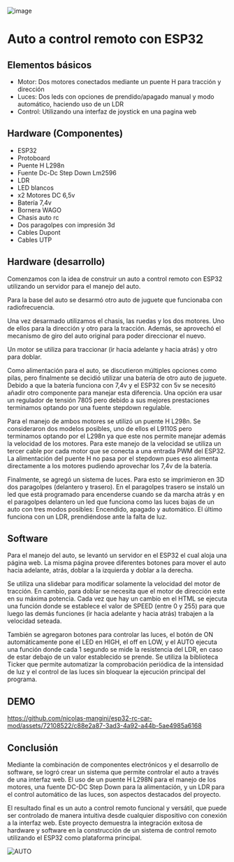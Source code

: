 ![image](https://github.com/nicolas-mangini/esp32-rc-car-mod/assets/72108522/4942dd6e-c4bd-4b3a-9429-ea97b9b5dfc7)

# Auto a control remoto con ESP32
## Elementos básicos
- Motor: Dos motores conectados mediante un puente H para tracción y dirección
- Luces: Dos leds con opciones de prendido/apagado manual y modo automático, haciendo uso de un LDR
- Control: Utilizando una interfaz de joystick en una pagina web
## Hardware (Componentes)
- ESP32
- Protoboard
- Puente H L298n
- Fuente Dc-Dc Step Down Lm2596
- LDR
- LED blancos
- x2 Motores DC 6,5v
- Batería 7,4v
- Bornera WAGO
- Chasis auto rc
- Dos paragolpes con impresión 3d
- Cables Dupont 
- Cables UTP

## Hardware (desarrollo)
Comenzamos con la idea de construir un auto a control remoto con ESP32 utilizando un servidor para el manejo del auto.

Para la base del auto se desarmó otro auto de juguete que funcionaba con radiofrecuencia.

Una vez desarmado utilizamos el chasis, las ruedas y los dos motores. Uno de ellos para la dirección y otro para la tracción. Además, se aprovechó el mecanismo de giro del auto original para poder direccionar el nuevo. 

Un motor se utiliza para traccionar (ir hacia adelante y hacia atrás) y otro para doblar. 

Como alimentación para el auto, se discutieron múltiples opciones como pilas, pero finalmente se decidió utilizar una batería de otro auto de juguete. Debido a que la batería funciona con 7,4v y el ESP32 con 5v se necesitó añadir otro componente para manejar esta diferencia. Una opción era usar un regulador de tensión 7805 pero debido a sus mejores prestaciones terminamos optando por una fuente stepdown regulable.

Para el manejo de ambos motores se utilizó un puente H L298n. Se consideraron dos modelos posibles, uno de ellos el L9110S pero terminamos optando por el L298n ya que este nos permite manejar además la velocidad de los motores. Para este manejo de la velocidad se utiliza un tercer cable por cada motor que se conecta a una entrada PWM del ESP32. La alimentación del puente H no pasa por el stepdown pues eso alimenta directamente a los motores pudiendo aprovechar los 7,4v de la batería. 

Finalmente, se agregó un sistema de luces. Para esto se imprimieron en 3D dos paragolpes (delantero y trasero). En el paragolpes trasero se instaló un led que está programado para encenderse cuando se da marcha atrás y en el paragolpes delantero un led que funciona como las luces bajas de un auto con tres modos posibles: Encendido, apagado y automático. El último funciona con un LDR, prendiéndose ante la falta de luz. 

## Software
Para el manejo del auto, se levantó un servidor en el ESP32 el cual aloja una página web. La misma página provee diferentes botones para mover el auto hacia adelante, atrás, doblar a la izquierda y doblar a la derecha. 

Se utiliza una slidebar para modificar solamente la velocidad del motor de tracción. En cambio, para doblar se necesita que el motor de dirección este en su máxima potencia. Cada vez que hay un cambio en el HTML se ejecuta una función donde se establece el valor de SPEED (entre 0 y 255) para que luego las demás funciones (ir hacia adelante y hacia atrás) trabajen a la velocidad seteada. 

También se agregaron botones para controlar las luces, el botón de ON automáticamente pone el LED en HIGH, el off en LOW, y el AUTO ejecuta una función donde cada 1 segundo se mide la resistencia del LDR, en caso de estar debajo de un valor establecido se prende. Se utiliza la biblioteca Ticker que permite automatizar la comprobación periódica de la intensidad de luz y el control de las luces sin bloquear la ejecución principal del programa.

## DEMO
https://github.com/nicolas-mangini/esp32-rc-car-mod/assets/72108522/c88e2a87-3ad3-4a92-a44b-5ae4985a6168

## Conclusión
Mediante la combinación de componentes electrónicos y el desarrollo de software, se logró crear un sistema que permite controlar el auto a través de una interfaz web. El uso de un puente H L298N para el manejo de los motores, una fuente DC-DC Step Down para la alimentación, y un LDR para el control automático de las luces, son aspectos destacados del proyecto.

El resultado final es un auto a control remoto funcional y versátil, que puede ser controlado de manera intuitiva desde cualquier dispositivo con conexión a la interfaz web. Este proyecto demuestra la integración exitosa de hardware y software en la construcción de un sistema de control remoto utilizando el ESP32 como plataforma principal.

![AUTO](https://github.com/nicolas-mangini/esp32-rc-car-mod/assets/72108522/e764bb63-d8ab-4a1d-9f82-f43eed08af62)
